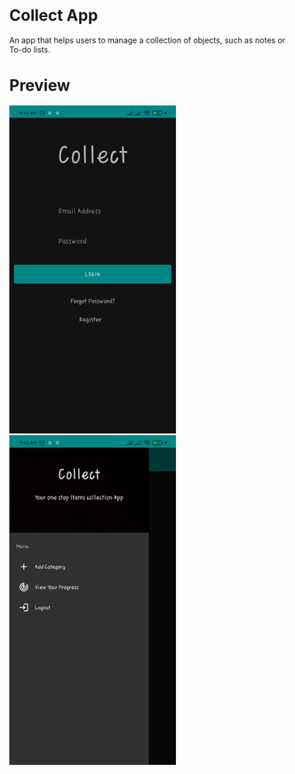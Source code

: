 # Collect App

An app that helps users to manage a collection of objects, such as notes or To-do lists.

# Preview

<p float="left">
 <img src="https://github.com/WilliamWTC/Android-Collect/blob/master/Collect_app_login.jpg" width="300" title="preview" alt="preview">
 <img src="https://github.com/WilliamWTC/Android-Collect/blob/master/Collect_app_home.jpg" width="300" title="preview" alt="preview">
</p>
